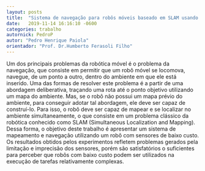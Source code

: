 ```yaml
---
layout: posts
title:  "Sistema de navegação para robôs móveis baseado em SLAM usando sensores de baixo custo"
date:   2019-11-14 16:16:10 -0600
categories: trabalho
autornick: PedroP
autor: "Pedro Henrique Paiola"
orientador: "Prof. Dr.Humberto Ferasoli Filho"
---
```

Um dos principais problemas da robótica móvel é o problema da navegação, que consiste em permitir que um robô móvel se locomova, navegue, de um ponto a outro, dentro do ambiente em que ele está inserido. Uma das formas de resolver este problema é a partir de uma abordagem deliberativa, traçando uma rota até o ponto objetivo utilizando um mapa do ambiente. Mas, se o robô não possui um mapa prévio do ambiente, para conseguir adotar tal abordagem, ele deve ser capaz de construí-lo. Para isso, o robô deve ser capaz de mapear e se localizar no ambiente simultaneamente, o que consiste em um problema clássico da robótica conhecido como SLAM (Simultaneous Localization and Mapping). Dessa forma, o objetivo deste trabalho é apresentar um sistema de mapeamento e navegação utilizando um robô com sensores de baixo custo. Os resultados obtidos pelos experimentos refletem problemas gerados pela limitação e imprecisão dos sensores, porém são satisfatórios o suficientes para perceber que robôs com baixo custo podem ser utilizados na execução de tarefas relativamente complexas.

